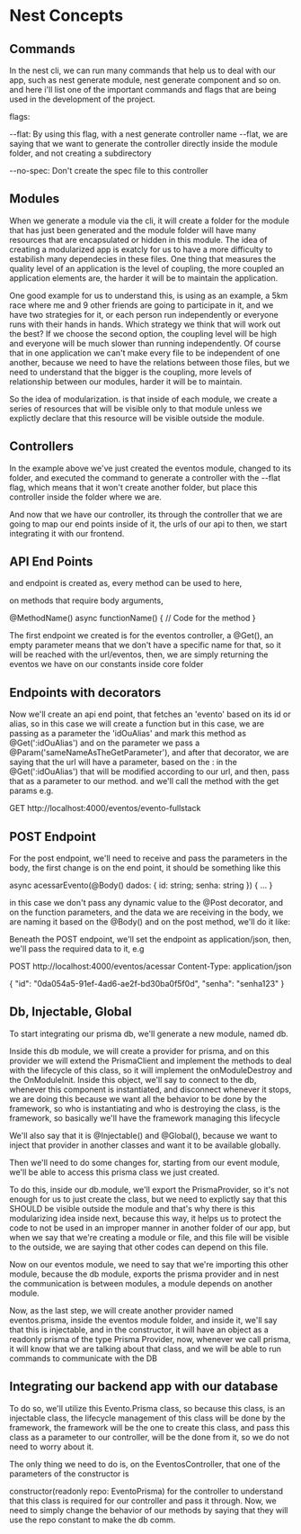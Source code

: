 # Nest Concepts

## Commands

In the nest cli, we can run many commands that help us to deal with our app, such as nest generate module, nest generate
component and so on. and here i'll list one of the important commands and flags that are being used in the development of
the project.


flags: 

--flat: By using this flag, with a nest generate controller name --flat, we are saying that we want to generate the
controller directly inside the module folder, and not creating a subdirectory

--no-spec: Don't create the spec file to this controller

## Modules

When we generate a module via the cli, it will create a folder for the module that has just been generated and the module
folder will have many resources that are encapsulated or hidden in this module.
The idea of creating a modularized app is exatcly for us to have a more difficulty to estabilish many dependecies in these
files. One thing that measures the quality level of an application is the level of coupling, the more coupled an application
elements are, the harder it will be to maintain the application.

One good example for us to understand this, is using as an example, a 5km race where me and 9 other friends are going to
participate in it, and we have two strategies for it, or each person run independently or everyone runs with their hands
in hands. Which strategy we think that will work out the best? If we choose the second option, the coupling level will be
high and everyone will be much slower than running independently. Of course that in one application we can't make every
file to be independent of one another, because we need to have the relations between those files, but we need to understand
that the bigger is the coupling, more levels of relationship between our modules, harder it will be to maintain.

So the idea of modularization. is that inside of each module, we create a series of resources that will be visible only to
that module unless we explictly declare that this resource will be visible outside the module.

## Controllers

In the example above we've just created the eventos module, changed to its folder, and executed the command to generate a
controller with the --flat flag, which means that it won't create another folder, but place this controller inside the
folder where we are.

And now that we have our controller, its through the controller that we are going to map our end points inside of it, the
urls of our api to then, we start integrating it with our frontend. 

## API End Points

and endpoint is created as, every method can be used to here,

on methods that require body arguments, 

@MethodName()
async functionName() {
  // Code for the method
}

The first endpoint we created is for the eventos controller, a @Get(), an empty parameter means that we don't have a specific
name for that, so it will be reached with the url/eventos, then, we are simply returning the eventos we have on our constants
inside core folder

## Endpoints with decorators

Now we'll create an api end point, that fetches an 'evento' based on its id or alias, so in this case we will create a function
but in this case, we are passing as a parameter the 'idOuAlias' and mark this method as @Get(':idOuAlias') and on the parameter
we pass a @Param('sameNameAsTheGetParameter'), and after that decorator, we are saying that the url will have a parameter,
based on the : in the @Get(':idOuAlias') that will be modified according to our url, and then, pass that as a parameter to
our method. and we'll call the method with the get params e.g.

GET http://localhost:4000/eventos/evento-fullstack

## POST Endpoint

For the post endpoint, we'll need to receive and pass the parameters in the body, the first change is on the end point, it
should be something like this

  async acessarEvento(@Body() dados: { id: string; senha: string }) {
    ...
  }

  in this case we don't pass any dynamic value to the @Post decorator, and on the function parameters, and the data we
  are receiving in the body, we are naming it based on the @Body()
  and on the post method, we'll do it like: 

  Beneath the POST endpoint, we'll set the endpoint as application/json, then, we'll pass the required data to it, e.g

  POST http://localhost:4000/eventos/acessar
  Content-Type: application/json

  {
    "id": "0da054a5-91ef-4ad6-ae2f-bd30ba0f5f0d",
    "senha": "senha123"
  }

## Db, Injectable, Global

To start integrating our prisma db, we'll generate a new module, named db.

Inside this db module, we will create a provider for prisma, and on this provider we will extend the PrismaClient and implement
the methods to deal with the lifecycle of this class, so it will implement the onModuleDestroy and the OnModuleInit.
Inside this object, we'll say to connect to the db, whenever this component is instantiated, and disconnect whenever it stops,
we are doing this because we want all the behavior to be done by the framework, so who is instantiating and who is destroying
the class, is the framework, so basically we'll have the framework managing this lifecycle

We'll also say that it is @Injectable() and @Global(), because we want to inject that provider in another classes
and want it to be available globally.

Then we'll need to do some changes for, starting from our event module, we'll be able to access this prisma class we just
created.

To do this, inside our db.module, we'll export the PrismaProvider, so it's not enough for us to just create the class, but
we need to explictly say that this SHOULD be visible outside the module and that's why there is this modularizing idea
inside next, because this way, it helps us to protect the code to not be used in an improper manner in another folder of
our app, but when we say that we're creating a module or file, and this file will be visible to the outside, we are saying
that other codes can depend on this file.

Now on our eventos module, we need to say that we're importing this other module, because the db module, exports the prisma
provider and in nest the communication is between modules, a module depends on another module.

Now, as the last step, we will create another provider named eventos.prisma, inside the eventos module folder, and inside
it, we'll say that this is injectable, and in the constructor, it will have an object as a readonly prisma of the type Prisma
Provider, now, whenever we call prisma, it will know that we are talking about that class, and we will be able to run commands
to communicate with the DB

## Integrating our backend app with our database

To do so, we'll utilize this Evento.Prisma class, so because this class, is an injectable class, the lifecycle management 
of this class will be done by the framework, the framework will be the one to create this class, and pass this class as a
parameter to our controller, will be the done from it, so we do not need to worry about it.

The only thing we need to do is, on the EventosController, that one of the parameters of the constructor is

constructor(readonly repo: EventoPrisma) for the controller to understand that this class is required for our controller
and pass it through. Now, we need to simply change the behavior of our methods by saying that they will use the repo constant
to make the db comm.







